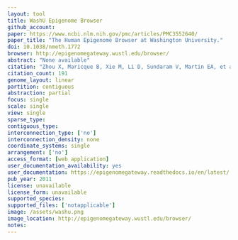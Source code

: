 ```yaml
---
layout: tool 
title: WashU Epigenome Browser
github_account: 
paper: https://www.ncbi.nlm.nih.gov/pmc/articles/PMC3552640/
paper_title: "The Human Epigenome Browser at Washington University."
doi: 10.1038/nmeth.1772
browser: http://epigenomegateway.wustl.edu/browser/
abstract: "None available"
citation: "Zhou X, Maricque B, Xie M, Li D, Sundaram V, Martin EA, et al. The Human Epigenome Browser at Washington University. Nat Methods. nature.com; 2011;8: 989–990."
citation_count: 191
genome_layout: linear
partition: contiguous
abstraction: partial
focus: single
scale: single
view: single
sparse_type: 
contiguous_type: 
interconnection_type: ['no']
interconnection_density: none
coordinate_systems: single
arrangement: ['no']
access_format: [web application]
user_documentation_availability: yes
user_documentation: https://epigenomegateway.readthedocs.io/en/latest/
pub_year: 2011
license: unavailable
license_form: unavailable
supported_species: 
supported_files: ['notapplicable']
image: /assets/washu.png
image_location: http://epigenomegateway.wustl.edu/browser/
notes: 
---
```

